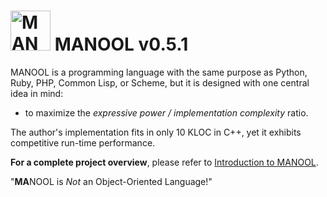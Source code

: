 <img alt="MANOOL Logo" src="https://manool.org/MANOOL-Logo.png" width="64" height="64"> MANOOL v0.5.1
=====================================================================================================

MANOOL is a programming language with the same purpose as Python, Ruby, PHP, Common Lisp, or Scheme, but it is designed with one central idea in mind:
  * to maximize the *expressive power / implementation complexity* ratio.

The author's implementation fits in only 10 KLOC in C++, yet it exhibits competitive run-time performance.

**For a complete project overview**, please refer to [Introduction to MANOOL](https://manool.org/specification/introduction-to-manool).

"**MA**NOOL is *Not* an Object-Oriented Language!"
